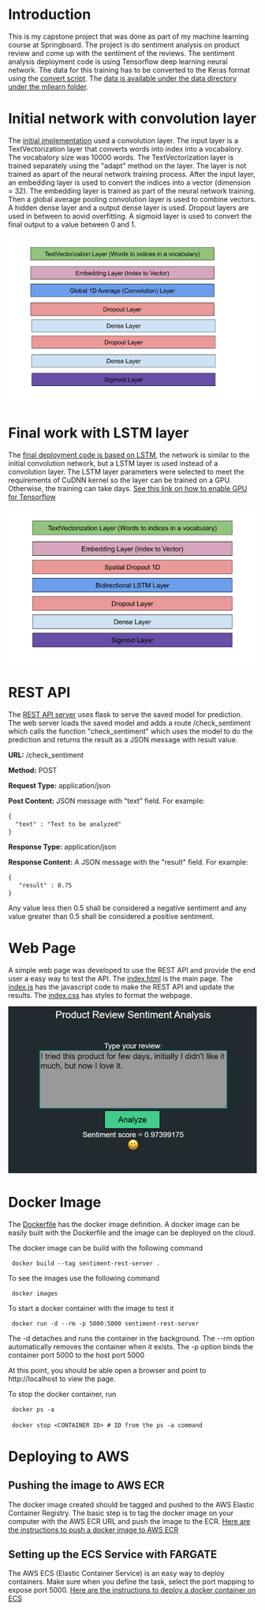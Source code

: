 # Introduction
This is my capstone project that was done as part of my machine learning course at Springboard. The project is do sentiment analysis on product review and come up with the sentiment of the reviews.  The sentiment analysis deployment code is using Tensorflow deep learning neural network. The data for this training has to be converted to the Keras format using the [convert script](convert_to_keras_dataset.py). The [data is available under the data directory under the mllearn folder](../data).

# Initial network with convolution layer 
The [initial implementation](sentiment_trainer.py) used a convolution layer. The input layer is a TextVectorization layer that converts words into index into a vocabalory. The vocabalory size was 10000 words. The TextVectorization layer is trained separately using the "adapt" method on the layer. The layer is not trained as apart of the neural network training process. After the input layer, an embedding layer is used to convert the indices into a vector (dimension = 32). The embedding layer is trained as part of the neural network training. Then a global average pooling convolution layer is used to combine vectors. A hidden dense layer and a output dense layer is used. Dropout layers are used in between to aovid overfitting. A sigmoid layer is used to convert the final output to a value between 0 and 1. 

![Convolution Network Architecture](convolution.png "Convolution Network")


# Final work with LSTM layer

The [final deployment code is based on LSTM](sentiment_lstm_trainer.py), the network is similar to the initial convolution network, but a LSTM layer is used instead of a convolution layer. The LSTM layer parameters were selected to meet the requirements of CuDNN kernel so the layer can be trained on a GPU. Otherwise, the training can take days.
[See this link on how to enable GPU for Tensorflow](https://www.tensorflow.org/install/gpu)

![LSTM Network Architecture](lstm.png "Convolution Network")


# REST API
The [REST API server](sentiment_rest_server.py) uses flask to serve the saved model for prediction. The web server loads the saved model and adds a route /check_sentiment which calls the function "check_sentiment" which uses the model to do the prediction and returns the result as a JSON message with result value. 

**URL:** /check_sentiment

**Method:** POST

**Request Type:**  application/json

**Post Content:** JSON message with "text" field. For example:

    {
      "text" : "Text to be analyzed"
    }
	
**Response Type:** application/json

**Response Content:** A JSON message with the "result" field. For example:

    {
       "result" : 0.75
    }
	
 Any value less then 0.5 shall be considered a negative sentiment and any value greater than 0.5 shall be considered a positive sentiment. 

# Web Page
 A simple web page was developed to use the REST API and provide the end user a easy way to test the API. The [index.html](index.html) is the main page. The [index.js](index.js) has the javascript code to make the REST API and update the results. The [index.css](index.css) has styles to format the webpage.
  
![Web Page](webpage.png "Web page")


# Docker Image
 The [Dockerfile](Dockerfile) has the docker image definition. A docker image can be easily built with the Dockerfile and the image can be deployed on the cloud. 

 The docker image can be build with the following command
	
     docker build --tag sentiment-rest-server .

 To see the images use the following command
     
     docker images

 To start a docker container with the image to test it 

     docker run -d --rm -p 5000:5000 sentiment-rest-server

 The -d detaches and runs the container in the background. The --rm option automatically removes the container when it exists. The -p option binds the container port 5000 to the host port 5000


 At this point, you should be able open a browser and point to http://localhost to view the page.

 To stop the docker container, run 

     docker ps -a

     docker stop <CONTAINER ID> # ID from the ps -a command


# Deploying to AWS 

## Pushing the image to AWS ECR
The docker image created should be tagged and pushed to the AWS Elastic Container Registry.
The basic step is to tag the docker image on your computer with the AWS ECR URL and push the image to the ECR.
[Here are the instructions to push a docker image to AWS ECR](https://docs.aws.amazon.com/AmazonECR/latest/userguide/docker-push-ecr-image.html)

## Setting up the ECS Service with FARGATE
The AWS ECS (Elastic Container Service) is an easy way to deploy containers. Make sure when you define the task, select the port mapping to expose port 5000.
[Here are the instructions to deploy a docker container on ECS](https://aws.amazon.com/getting-started/hands-on/deploy-docker-containers/)




